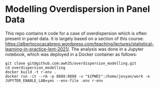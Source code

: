 # Modelling Overdispersion in Panel Data

This repo contains `R` code for a case of overdispersion which is often present in panel data. It is largely based on a section of this course: https://albertococacabrero.wordpress.com/teaching/lectures/statistical-learning-in-practice-lent-2021/. The analysis was done in a Jupyter notebook, which was deployed in a Docker container as follows:
```
git clone git@github.com:awh35/overdispersion_modelling.git
cd overdispersion_modelling
docker build -t r-env .
docker run -it --rm -p 8888:8888 -v "${PWD}":/home/jovyan/work -e JUPYTER_ENABLE_LAB=yes --env-file .env r-env 
```
